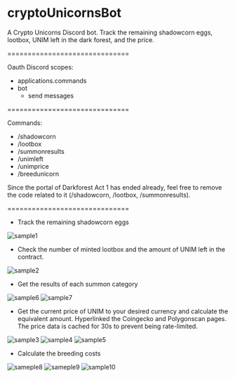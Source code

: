 # cryptoUnicornsBot
A Crypto Unicorns Discord bot. Track the remaining shadowcorn eggs, lootbox, UNIM left in the dark forest, and the price.

==============================

Oauth Discord scopes:
- applications.commands
- bot
  - send messages

==============================

Commands:
- /shadowcorn
- /lootbox
- /summonresults
- /unimleft
- /unimprice
- /breedunicorn

Since the portal of Darkforest Act 1 has ended already, feel free to remove the code related to it (/shadowcorn, /lootbox, /summonresults).

==============================

- Track the remaining shadowcorn eggs

![sample1](https://i.imgur.com/RrI03Yl.png)

- Check the number of minted lootbox and the amount of UNIM left in the contract.

![sample2](https://i.imgur.com/pVf9H3Z.png)

- Get the results of each summon category

![sample6](https://i.imgur.com/LNLJw8h.png)
![sample7](https://imgur.com/ZccsbMh.png)

- Get the current price of UNIM to your desired currency and calculate the equivalent amount. Hyperlinked the Coingecko and Polygonscan pages. The price data is cached for 30s to prevent being rate-limited.

![sample3](https://i.imgur.com/d2hri22.png)
![sample4](https://i.imgur.com/OZTGEct.png)
![sample5](https://i.imgur.com/oRnQjGn.png)

- Calculate the breeding costs

![sameple8](https://i.imgur.com/wCCT6ir.png)
![sameple9](https://i.imgur.com/FGMlZfi.png)
![sample10](https://i.imgur.com/XnjMo2p.png)
